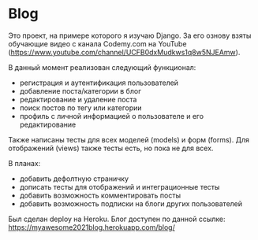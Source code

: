 # Blog

Это проект, на примере которого я изучаю Django. За его ознову взяты обучающие видео с канала Codemy.com на YouTube
(https://www.youtube.com/channel/UCFB0dxMudkws1q8w5NJEAmw).

В данный момент реализован следующий функционал:
* регистрация и аутентификация пользователей
* добавление поста/категории в блог
*  редактирование и удаление поста
* поиск постов по тегу или категории
* профиль с личной информацией о пользователе и его редактирование

Также написаны тесты для всех моделей (models) и форм (forms). Для отображений (views) также тесты есть, но пока не для всех.

В планах:
* добавить дефолтную страничку
* дописать тесты для отображений и интеграционные тесты
* добавить возможность комментировать посты
* добавить возможность подписки на блоги других пользователей

Был сделан deploy на Heroku. Блог доступен по данной ссылке:
https://myawesome2021blog.herokuapp.com/blog/
